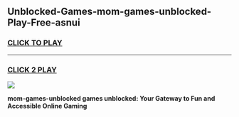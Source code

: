 
## Unblocked-Games-mom-games-unblocked-Play-Free-asnui
<h3>
<a href="https://premium76.site?title=mom-games-unblocked&ref=23A">CLICK TO PLAY</a></h3>
<hr>

<h3>
<a href="https://premium76.site?title=mom-games-unblocked&ref=23A">CLICK 2 PLAY</a>
  
</h3>

<a href="https://premium76.site?title=mom-games-unblocked&ref=23A"><img src="https://clearcache.store/games.png"></a>


**mom-games-unblocked games unblocked: Your Gateway to Fun and Accessible Online Gaming**

